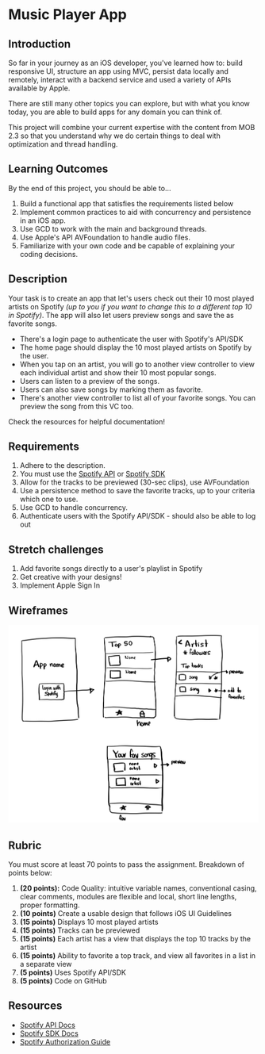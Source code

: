 # Music Player App

## Introduction

So far in your journey as an iOS developer, you've learned how to: build responsive UI, structure an app using MVC, persist data locally and remotely, interact with a backend service and used a variety of APIs available by Apple.

There are still many other topics you can explore, but with what you know today, you are able to build apps for any domain you can think of.

This project will combine your current expertise with the content from MOB 2.3 so that you understand why we do certain things to deal with optimization and thread handling.

## Learning Outcomes

By the end of this project, you should be able to...

1. Build a functional app that satisfies the requirements listed below
1. Implement common practices to aid with concurrency and persistence in an iOS app.
1. Use GCD to work with the main and background threads.
1. Use Apple's API AVFoundation to handle audio files.
1. Familiarize with your own code and be capable of explaining your coding decisions.

## Description

Your task is to create an app that let's users check out their 10 most played artists on Spotify *(up to you if you want to change this to a different top 10 in Spotify)*. The app will also let users preview songs and save the as favorite songs.

- There's a login page to authenticate the user with Spotify's API/SDK
- The home page should display the 10 most played artists on Spotify by the user.
- When you tap on an artist, you will go to another view controller to view each individual artist and show their 10 most popular songs.
- Users can listen to a preview of the songs.
- Users can also save songs by marking them as favorite.
- There's another view controller to list all of your favorite songs. You can preview the song from this VC too.

Check the resources for helpful documentation!

## Requirements

1. Adhere to the description.
1. You must use the [Spotify API](https://developer.spotify.com/documentation/web-api/) or [Spotify SDK](https://developer.spotify.com/documentation/ios/)
1. Allow for the tracks to be previewed (30-sec clips), use AVFoundation
1. Use a persistence method to save the favorite tracks, up to your criteria which one to use.
1. Use GCD to handle concurrency.
1. Authenticate users with the Spotify API/SDK - should also be able to log out

## Stretch challenges

1. Add favorite songs directly to a user's playlist in Spotify
1. Get creative with your designs!
1. Implement Apple Sign In


## Wireframes

![wireframe](wire.jpeg)

## Rubric

You must score at least 70 points to pass the assignment. Breakdown of points below:

1. **(20 points):** Code Quality: intuitive variable names, conventional casing, clear comments, modules are flexible and local, short line lengths, proper formatting.
1. **(10 points)** Create a usable design that follows iOS UI Guidelines
1. **(15 points)** Displays 10 most played artists
1. **(15 points)** Tracks can be previewed
1. **(15 points)** Each artist has a view that displays the top 10 tracks by the artist
1. **(15 points)** Ability to favorite a top track, and view all favorites in a list in a separate view
1. **(5 points)** Uses Spotify API/SDK
1. **(5 points)** Code on GitHub

## Resources
- [Spotify API Docs](https://developer.spotify.com/documentation/web-api/)
- [Spotify SDK Docs](https://developer.spotify.com/documentation/ios/)
- [Spotify Authorization Guide](https://developer.spotify.com/documentation/general/guides/authorization-guide/)
